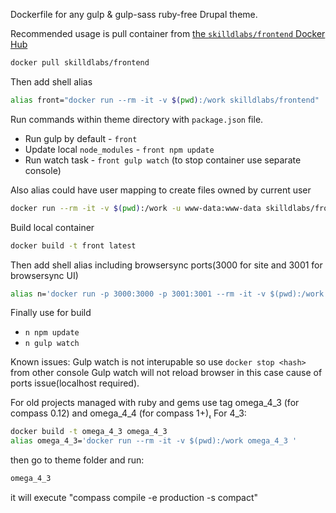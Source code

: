 Dockerfile for any gulp & gulp-sass ruby-free Drupal theme.

Recommended usage is pull container from [the `skilldlabs/frontend` Docker Hub](https://hub.docker.com/r/skilldlabs/frontend/)

``` bash
docker pull skilldlabs/frontend
```

Then add shell alias

``` bash
alias front="docker run --rm -it -v $(pwd):/work skilldlabs/frontend"
```

Run commands within theme directory with `package.json` file.

* Run gulp by default - `front`
* Update local `node_modules` - `front npm update`
* Run watch task - `front gulp watch` (to stop container use separate console)

Also alias could have user mapping to create files owned by current user

``` bash
docker run --rm -it -v $(pwd):/work -u www-data:www-data skilldlabs/frontend gulp watch
```


Build local container

``` bash
docker build -t front latest
```

Then add shell alias including browsersync ports(3000 for site and 3001 for browsersync UI)

``` bash
alias n='docker run -p 3000:3000 -p 3001:3001 --rm -it -v $(pwd):/work front '
```

Finally use for build

* `n npm update`
* `n gulp watch`

Known issues:
Gulp watch is not interupable so use `docker stop <hash>` from other console
Gulp watch will not reload browser in this case cause of ports issue(localhost required).


For old projects managed with ruby and gems use tag omega_4_3 (for compass 0.12) and omega_4_4 (for compass 1+)̨.
For 4_3:
``` bash
docker build -t omega_4_3 omega_4_3
alias omega_4_3='docker run --rm -it -v $(pwd):/work omega_4_3 '
```
then go to theme folder and run:
``` bash
omega_4_3
```
it will execute "compass compile -e production -s compact"
